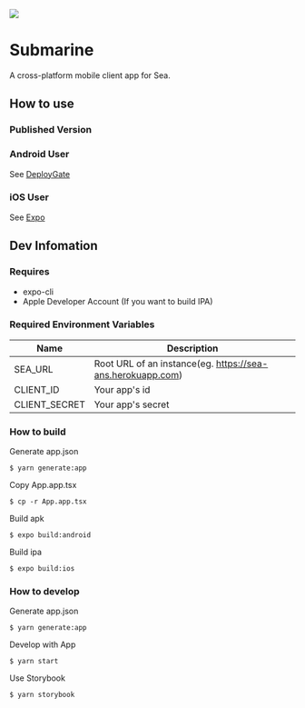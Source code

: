 ![](https://github.com/Tosuke/Submarine/workflows/CI/badge.svg)

# Submarine

A cross-platform mobile client app for Sea.

## How to use

### Published Version

### Android User

See [DeployGate](https://deploygate.com/users/tosuke/apps/me.tosuke.submarine)

### iOS User

See [Expo](https://expo.io/@tosuke/submarine)

## Dev Infomation

### Requires

- expo-cli
- Apple Developer Account (If you want to build IPA)

### Required Environment Variables

| Name          | Description                                                |
| ------------- | ---------------------------------------------------------- |
| SEA_URL       | Root URL of an instance(eg. https://sea-ans.herokuapp.com) |
| CLIENT_ID     | Your app's id                                              |
| CLIENT_SECRET | Your app's secret                                          |

### How to build

Generate app.json

`$ yarn generate:app`

Copy App.app.tsx

`$ cp -r App.app.tsx`

Build apk

`$ expo build:android`

Build ipa

`$ expo build:ios`

### How to develop

Generate app.json

`$ yarn generate:app`

Develop with App

`$ yarn start`

Use Storybook

`$ yarn storybook`
